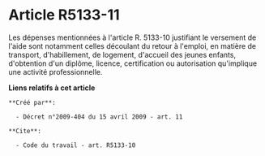 # Article R5133-11

Les dépenses mentionnées à l'article R. 5133-10 justifiant le versement de l'aide sont notamment celles découlant du retour à
l'emploi, en matière de transport, d'habillement, de logement, d'accueil des jeunes enfants, d'obtention d'un diplôme,
licence, certification ou autorisation qu'implique une activité professionnelle.

**Liens relatifs à cet article**

	**Créé par**:

	  - Décret n°2009-404 du 15 avril 2009 - art. 11

	**Cite**:

	  - Code du travail - art. R5133-10
